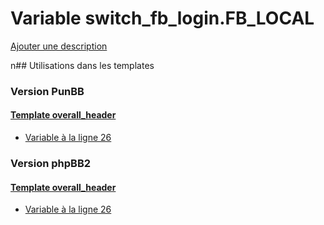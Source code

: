 # Variable switch_fb_login.FB_LOCAL
[Ajouter une description](https://fa-tvars.appspot.com/switch_fb_login.FB_LOCAL)

n## Utilisations dans les templates

### Version PunBB

#### [Template overall_header](punbb/overall_header.md)
* [Variable à la ligne 26](../punbb/overall_header.tpl#L26)

### Version phpBB2

#### [Template overall_header](subsilver/overall_header.md)
* [Variable à la ligne 26](../subsilver/overall_header.tpl#L26)